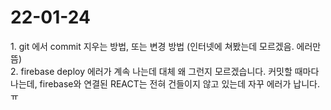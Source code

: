 <h1>22-01-24</h1>
1. git 에서 commit 지우는 방법, 또는 변경 방법 (인터넷에 쳐봤는데 모르겠음. 에러만 뜸)<br/>
2. firebase deploy 에러가 계속 나는데 대체 왜 그런지 모르겠습니다. 커밋할 때마다 나는데, firebase와 연결된 
REACT는 전혀 건들이지 않고 있는데 자꾸 에러가 납니다. ㅠ
